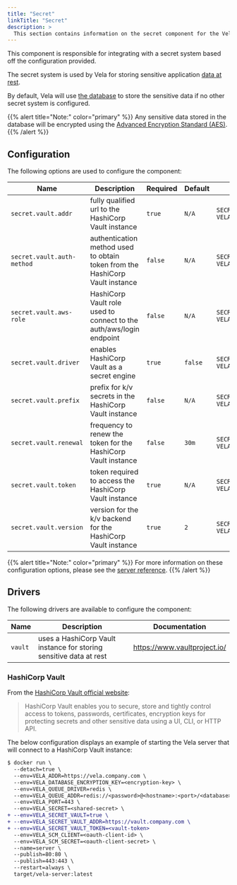 ```yaml
---
title: "Secret"
linkTitle: "Secret"
description: >
  This section contains information on the secret component for the Vela server.
---
```


This component is responsible for integrating with a secret system based off the configuration provided.

The secret system is used by Vela for storing sensitive application [data at rest](https://en.wikipedia.org/wiki/Data_at_rest).

By default, Vela will use [the database](/docs/administration/server/database/) to store the sensitive data if no other secret system is configured.

{{% alert title="Note:" color="primary" %}}
Any sensitive data stored in the database will be encrypted using the [Advanced Encryption Standard (AES)](https://en.wikipedia.org/wiki/Advanced_Encryption_Standard).
{{% /alert %}}

## Configuration

The following options are used to configure the component:

| Name                       | Description                                                                  | Required | Default | Environment Variables                                         |
| -------------------------- | ---------------------------------------------------------------------------- | -------- | ------- | ------------------------------------------------------------- |
| `secret.vault.addr`        | fully qualified url to the HashiCorp Vault instance                          | `true`   | `N/A`   | `SECRET_VAULT_ADDR`<br>`VELA_SECRET_VAULT_ADDR`               |
| `secret.vault.auth-method` | authentication method used to obtain token from the HashiCorp Vault instance | `false`  | `N/A`   | `SECRET_VAULT_AUTH_METHOD`<br>`VELA_SECRET_VAULT_AUTH_METHOD` |
| `secret.vault.aws-role`    | HashiCorp Vault role used to connect to the auth/aws/login endpoint          | `false`  | `N/A`   | `SECRET_VAULT_AWS_ROLE`<br>`VELA_SECRET_VAULT_AWS_ROLE`       |
| `secret.vault.driver`      | enables HashiCorp Vault as a secret engine                                   | `true`   | `false` | `SECRET_VAULT`<br>`VELA_SECRET_VAULT`                         |
| `secret.vault.prefix`      | prefix for k/v secrets in the HashiCorp Vault instance                       | `false`  | `N/A`   | `SECRET_VAULT_PREFIX`<br>`VELA_SECRET_VAULT_PREFIX`           |
| `secret.vault.renewal`     | frequency to renew the token for the HashiCorp Vault instance                | `false`  | `30m`   | `SECRET_VAULT_RENEWAL`<br>`VELA_SECRET_VAULT_RENEWAL`         |
| `secret.vault.token`       | token required to access the HashiCorp Vault instance                        | `true`   | `N/A`   | `SECRET_VAULT_TOKEN`<br>`VELA_SECRET_VAULT_TOKEN`             |
| `secret.vault.version`     | version for the k/v backend for the HashiCorp Vault instance                 | `true`   | `2`     | `SECRET_VAULT_VERSION`<br>`VELA_SECRET_VAULT_VERSION`         |

{{% alert title="Note:" color="primary" %}}
For more information on these configuration options, please see the [server reference](/docs/administration/server/reference/).
{{% /alert %}}

## Drivers

The following drivers are available to configure the component:

| Name    | Description                                                        | Documentation                |
| ------- | ------------------------------------------------------------------ | ---------------------------- |
| `vault` | uses a HashiCorp Vault instance for storing sensitive data at rest | https://www.vaultproject.io/ |

### HashiCorp Vault

From the [HashiCorp Vault official website](https://www.vaultproject.io/):

> HashiCorp Vault enables you to secure, store and tightly control access to tokens, passwords, certificates, encryption keys for protecting secrets and other sensitive data using a UI, CLI, or HTTP API.

The below configuration displays an example of starting the Vela server that will connect to a HashiCorp Vault instance:

```diff
$ docker run \
  --detach=true \
  --env=VELA_ADDR=https://vela.company.com \
  --env=VELA_DATABASE_ENCRYPTION_KEY=<encryption-key> \
  --env=VELA_QUEUE_DRIVER=redis \
  --env=VELA_QUEUE_ADDR=redis://<password>@<hostname>:<port>/<database> \
  --env=VELA_PORT=443 \
  --env=VELA_SECRET=<shared-secret> \
+ --env=VELA_SECRET_VAULT=true \
+ --env=VELA_SECRET_VAULT_ADDR=https://vault.company.com \
+ --env=VELA_SECRET_VAULT_TOKEN=<vault-token>
  --env=VELA_SCM_CLIENT=<oauth-client-id> \
  --env=VELA_SCM_SECRET=<oauth-client-secret> \
  --name=server \
  --publish=80:80 \
  --publish=443:443 \
  --restart=always \
  target/vela-server:latest
```